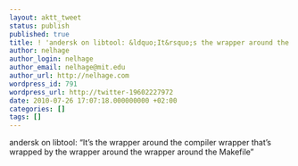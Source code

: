 ```yaml
---
layout: aktt_tweet
status: publish
published: true
title: ! 'andersk on libtool: &ldquo;It&rsquo;s the wrapper around the c...'
author: nelhage
author_login: nelhage
author_email: nelhage@mit.edu
author_url: http://nelhage.com
wordpress_id: 791
wordpress_url: http://twitter-19602227972
date: 2010-07-26 17:07:18.000000000 +02:00
categories: []
tags: []
---
```

andersk on libtool: &ldquo;It&rsquo;s the wrapper around the compiler wrapper that&rsquo;s wrapped by the wrapper around the wrapper around the Makefile&rdquo;
